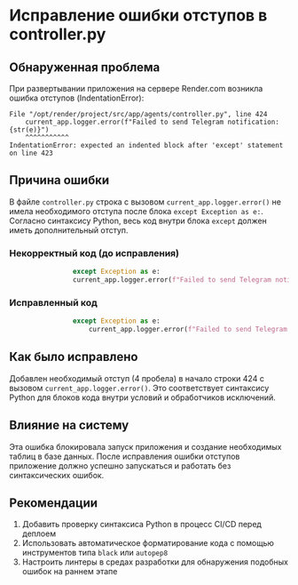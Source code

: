# Исправление ошибки отступов в controller.py

## Обнаруженная проблема

При развертывании приложения на сервере Render.com возникла ошибка отступов (IndentationError):

```
File "/opt/render/project/src/app/agents/controller.py", line 424
    current_app.logger.error(f"Failed to send Telegram notification: {str(e)}")
    ^^^^^^^^^^^
IndentationError: expected an indented block after 'except' statement on line 423
```

## Причина ошибки

В файле `controller.py` строка с вызовом `current_app.logger.error()` не имела необходимого отступа после блока `except Exception as e:`. Согласно синтаксису Python, весь код внутри блока `except` должен иметь дополнительный отступ.

### Некорректный код (до исправления)

```python
                except Exception as e:
                current_app.logger.error(f"Failed to send Telegram notification: {str(e)}")
```

### Исправленный код

```python
                except Exception as e:
                    current_app.logger.error(f"Failed to send Telegram notification: {str(e)}")
```

## Как было исправлено

Добавлен необходимый отступ (4 пробела) в начало строки 424 с вызовом `current_app.logger.error()`. Это соответствует синтаксису Python для блоков кода внутри условий и обработчиков исключений.

## Влияние на систему

Эта ошибка блокировала запуск приложения и создание необходимых таблиц в базе данных. После исправления ошибки отступов приложение должно успешно запускаться и работать без синтаксических ошибок.

## Рекомендации

1. Добавить проверку синтаксиса Python в процесс CI/CD перед деплоем
2. Использовать автоматическое форматирование кода с помощью инструментов типа `black` или `autopep8`
3. Настроить линтеры в средах разработки для обнаружения подобных ошибок на раннем этапе
